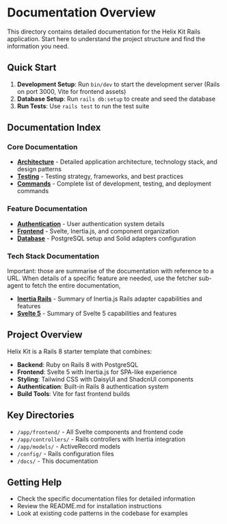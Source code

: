 # Documentation Overview

This directory contains detailed documentation for the Helix Kit Rails application. Start here to understand the project structure and find the information you need.

## Quick Start

1. **Development Setup**: Run `bin/dev` to start the development server (Rails on port 3000, Vite for frontend assets)
2. **Database Setup**: Run `rails db:setup` to create and seed the database
3. **Run Tests**: Use `rails test` to run the test suite

## Documentation Index

### Core Documentation

- **[Architecture](./architecture.md)** - Detailed application architecture, technology stack, and design patterns
- **[Testing](./testing.md)** - Testing strategy, frameworks, and best practices
- **[Commands](./commands.md)** - Complete list of development, testing, and deployment commands

### Feature Documentation

- **[Authentication](./authentication.md)** - User authentication system details
- **[Frontend](./frontend.md)** - Svelte, Inertia.js, and component organization
- **[Database](./database.md)** - PostgreSQL setup and Solid adapters configuration

### Tech Stack Documentation

Important: those are summarise of the documentation with reference to a URL. When details of a specific feature are needed, use the fetcher sub-agent to fetch the entire documentation, 

- **[Inertia Rails](./stack/inertia-rails.md)** - Summary of Inertia.js Rails adapter capabilities and features
- **[Svelte 5](./stack/svelte-5.md)** - Summary of Svelte 5 capabilities and features

## Project Overview

Helix Kit is a Rails 8 starter template that combines:
- **Backend**: Ruby on Rails 8 with PostgreSQL
- **Frontend**: Svelte 5 with Inertia.js for SPA-like experience
- **Styling**: Tailwind CSS with DaisyUI and ShadcnUI components
- **Authentication**: Built-in Rails 8 authentication system
- **Build Tools**: Vite for fast frontend builds

## Key Directories

- `/app/frontend/` - All Svelte components and frontend code
- `/app/controllers/` - Rails controllers with Inertia integration
- `/app/models/` - ActiveRecord models
- `/config/` - Rails configuration files
- `/docs/` - This documentation

## Getting Help

- Check the specific documentation files for detailed information
- Review the README.md for installation instructions
- Look at existing code patterns in the codebase for examples